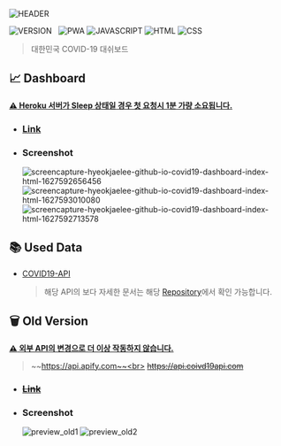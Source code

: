 ![HEADER](https://capsule-render.vercel.app/api?type=rect&color=gradient&height=100&section=header&text=COVID-19%20Dashboard&fontSize=30&fontAlign=50&fontAlignY=50)

![VERSION](https://img.shields.io/badge/version-2.0.0-6DA854?style=flat-square)&nbsp;&nbsp;&nbsp;![PWA](https://img.shields.io/badge/PWA-570FC2?style=flat-square&logo=Windows&logoColor=white) ![JAVASCRIPT](https://img.shields.io/badge/Javascript-F7DF1E?style=flat-square&logo=Javascript&logoColor=black) ![HTML](https://img.shields.io/badge/HTML5-E34F26?style=flat-square&logo=html5&logoColor=white) ![CSS](https://img.shields.io/badge/CSS3-1572B6?style=flat-square&logo=css3&logoColor=white)

> 대한민국 COVID-19 대쉬보드 <br>

## :chart_with_upwards_trend: Dashboard

**<U>:warning: Heroku 서버가 Sleep 상태일 경우 첫 요청시 1분 가량 소요됩니다.</U>**

- ### [Link](https://hyeokjaelee.github.io/covid19-dashboard)
- ### Screenshot
  ![screencapture-hyeokjaelee-github-io-covid19-dashboard-index-html-1627592656456](https://user-images.githubusercontent.com/71566740/127566330-331aa96b-6bc2-4259-b32d-7e60797e2e3e.png)
  ![screencapture-hyeokjaelee-github-io-covid19-dashboard-index-html-1627593010080](https://user-images.githubusercontent.com/71566740/127566336-eb8d7f0a-c01b-4dce-b8cd-a413f6faf29d.png)
  ![screencapture-hyeokjaelee-github-io-covid19-dashboard-index-html-1627592713578](https://user-images.githubusercontent.com/71566740/127566337-8aab6fba-6cc7-41bd-94c1-c2f56c888278.png)

## :books: Used Data

- [COVID19-API](https://korea-covid19-api.herokuapp.com/)

  > 해당 API의 보다 자세한 문서는 해당 [Repository](https://github.com/HyeokjaeLee/covid19-api)에서 확인 가능합니다.

## :wastebasket: Old Version

**<U>:warning: 외부 API의 변경으로 더 이상 작동하지 않습니다.</U>**

> ~~https://api.apify.com~~<br> ~~https://api.coivd19api.com~~

- ### ~~[Link]()~~
- ### Screenshot

  ![preview_old1](https://user-images.githubusercontent.com/71566740/105497377-1a731700-5d02-11eb-8056-d6cf36f1b8e4.png)
  ![preview_old2](https://user-images.githubusercontent.com/71566740/105497375-1810bd00-5d02-11eb-9cdc-93677dee45ce.png)
